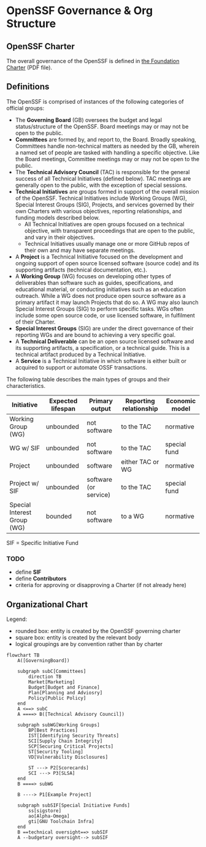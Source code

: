 # OpenSSF Governance & Org Structure

## OpenSSF Charter

The overall governance of the OpenSSF is defined in [the Foundation Charter](https://cdn.platform.linuxfoundation.org/agreements/openssf.pdf) (PDF file). 


## Definitions

The OpenSSF is comprised of instances of the following categories of official groups:

- The **Governing Board** (GB) oversees the budget and legal status/structure of the OpenSSF. Board meetings may or may not be open to the public.
- **Committees** are formed by, and report to, the Board. Broadly speaking, Committees handle non-technical matters as needed by the GB, wherein a named set of people are tasked with handling a specific objective. Like the Board meetings, Committee meetings may or may not be open to the public.
- The **Technical Advisory Council** (TAC) is responsible for the general success of all Technical Initiatives (defined below). TAC meetings are generally open to the public, with the exception of special sessions. 
- **Technical Initiatives** are groups formed in support of the overall mission of the OpenSSF. Technical Initiatives include Working Groups (WG), Special Interest Groups (SIG), Projects, and services governed by their own Charters with various objectives, reporting relationships, and funding models described below.
   - All Technical Initiatives are open groups focused on a technical objective, with transparent proceedings that are open to the public, and vary in their objectives.
   - Technical Initiatives usually manage one or more GitHub repos of their own and may have separate meetings.
- A **Project** is a Technical Initiative focused on the development and ongoing support of open source licensed software (source code) and its supporting artifacts (technical documentation, etc.).
- A **Working Group** (WG) focuses on developing other types of deliverables than software such as guides, specifications, and educational material, or conducting initiatives such as an education outreach. While a WG does not produce open source software as a primary artifact it may launch Projects that do so. A WG may also launch Special Interest Groups (SIG) to perform specific tasks. WGs often include some open source code, or use licensed software, in fulfilment of their Charter.
- **Special Interest Groups** (SIG) are under the direct governance of their reporting WGs and are bound to achieving a very specific goal. 
- A **Technical Deliverable** can be an open source licensed software and its supporting artifacts, a specification, or a technical guide. This is a technical artifact produced by a Technical Initiative.
- A **Service** is a Technical Initiative in which software is either built or acquired to support or automate OSSF transactions.

The following table describes the main types of groups and their characteristics.

| Initiative | Expected lifespan | Primary output| Reporting relationship |	Economic model
|------------|-------------------|---------------|------------------------|---------------
| Working Group (WG) | unbounded | not software | to the TAC | normative
| WG w/ SIF | unbounded | not software | to the TAC | special fund
| Project |	unbounded | software | either TAC or WG | normative
| Project w/ SIF | unbounded | software (or service) | to the TAC | special fund
| Special Interest Group (WG) | bounded | not software | to a WG | normative

SIF = Specific Initiative Fund

### TODO

* define **SIF** 
* define **Contributors**
* criteria for approving or disapproving a Charter (if not already here)

## Organizational Chart

Legend:
- rounded box: entity is created by the OpenSSF governing charter
- square box: entity is created by the relevant body
- logical groupings are by convention rather than by charter


```mermaid
flowchart TB
    A([GoverningBoard])

    subgraph subC[Committees]
        direction TB
        Market[Marketing]
        Budget[Budget and Finance]
        Plan[Planning and Adviosry]
        Policy[Public Policy]
    end
    A <==> subC
    A ====> B([Technical Advisory Council])

    subgraph subWG[Working Groups]
        BP[Best Practices]
        IST[Identifying Security Threats]
        SCI[Supply Chain Integrity]
        SCP[Securing Critical Projects]
        ST[Security Tooling]
        VD[Vulnerability Disclosures]

        ST ---> P2[Scorecards]
        SCI ---> P3[SLSA]
    end
    B ====> subWG

    B ----> P1[Example Project]

    subgraph subSIF[Special Initiative Funds]
        ss[sigstore]
        ao[Alpha-Omega]
        gti[GNU Toolchain Infra]
    end
    B ==technical oversight==> subSIF
    A --budgetary oversight--> subSIF
```

